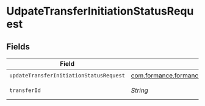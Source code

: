 # UdpateTransferInitiationStatusRequest


## Fields

| Field                                                                                                                                         | Type                                                                                                                                          | Required                                                                                                                                      | Description                                                                                                                                   | Example                                                                                                                                       |
| --------------------------------------------------------------------------------------------------------------------------------------------- | --------------------------------------------------------------------------------------------------------------------------------------------- | --------------------------------------------------------------------------------------------------------------------------------------------- | --------------------------------------------------------------------------------------------------------------------------------------------- | --------------------------------------------------------------------------------------------------------------------------------------------- |
| `updateTransferInitiationStatusRequest`                                                                                                       | [com.formance.formance_sdk.models.shared.UpdateTransferInitiationStatusRequest](../../models/shared/UpdateTransferInitiationStatusRequest.md) | :heavy_check_mark:                                                                                                                            | N/A                                                                                                                                           |                                                                                                                                               |
| `transferId`                                                                                                                                  | *String*                                                                                                                                      | :heavy_check_mark:                                                                                                                            | The transfer ID.                                                                                                                              | XXX                                                                                                                                           |